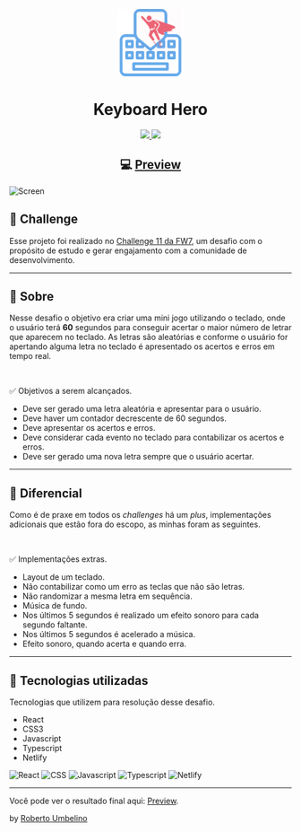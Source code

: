 <p align="center">
  <img alt="Challenge 11 - FW7" width="120" title="Challenge 11 - FW7" src=".github/logo.png" />
</p>

<h1 align="center">Keyboard Hero</h1>

<p align="center">
  <a href="https://www.linkedin.com/in/roberto-umbelino-478403151/" alt="LinkedIn">
    <img src="https://img.shields.io/badge/linkedin-%230077B5.svg?&style=for-the-badge&logo=linkedin&logoColor=white" />
  </a>

  <a href="https://www.instagram.com/roberto.ubl/" alt="Instagram">
    <img src="https://img.shields.io/badge/instagram-%23E4405F.svg?&style=for-the-badge&logo=instagram&logoColor=white" />
  </a>
</p>

<h2 align="center">
  💻 <a href="https://keyboard-hero.netlify.app/">Preview</a>
</h2>

![Screen](.github/screen.gif)

## 🎯 Challenge

Esse projeto foi realizado no [Challenge 11 da FW7](https://github.com/fw7-solucoes/challenges/tree/master/challenge-11), um desafio com o propósito de estudo e gerar engajamento com a comunidade de desenvolvimento.

---

## 📕 Sobre

Nesse desafio o objetivo era criar uma mini jogo utilizando o teclado, onde o usuário terá **60** segundos para conseguir acertar o maior número de letrar que aparecem no teclado. As letras são aleatórias e conforme o usuário for apertando alguma letra no teclado é apresentado os acertos e erros em tempo real.

<br/>

✅ Objetivos a serem alcançados.

- Deve ser gerado uma letra aleatória e apresentar para o usuário.
- Deve haver um contador decrescente de 60 segundos.
- Deve apresentar os acertos e erros.
- Deve considerar cada evento no teclado para contabilizar os acertos e erros.
- Deve ser gerado uma nova letra sempre que o usuário acertar.

---

## 💪 Diferencial

Como é de praxe em todos os _challenges_ há um _plus_, implementações adicionais que estão fora do escopo, as minhas foram as seguintes.

<br/>

✅ Implementações extras.

- Layout de um teclado.
- Não contabilizar como um erro as teclas que não são letras.
- Não randomizar a mesma letra em sequência.
- Música de fundo.
- Nos últimos 5 segundos é realizado um efeito sonoro para cada segundo faltante.
- Nos últimos 5 segundos é acelerado a música.
- Efeito sonoro, quando acerta e quando erra.

---

## 🚀 Tecnologias utilizadas

Tecnologias que utilizem para resolução desse desafio.

- React
- CSS3
- Javascript
- Typescript
- Netlify

![React](https://img.shields.io/badge/react%20-%2320232a.svg?&style=for-the-badge&logo=react&logoColor=%2361DAFB)
![CSS](https://img.shields.io/badge/css3%20-%231572B6.svg?&style=for-the-badge&logo=css3&logoColor=white)
![Javascript](https://img.shields.io/badge/javascript-%23F7DF1E.svg?&style=for-the-badge&logo=javascript&logoColor=black)
![Typescript](https://img.shields.io/badge/typescript%20-%23007ACC.svg?&style=for-the-badge&logo=typescript&logoColor=white)
![Netlify](https://img.shields.io/badge/netlify%20-00C7B7.svg?&style=for-the-badge&logo=netlify&logoColor=white)

---

Você pode ver o resultado final aqui: [Preview](https://keyboard-hero.netlify.app/).

by [Roberto Umbelino](https://github.com/robertoumbelino)
